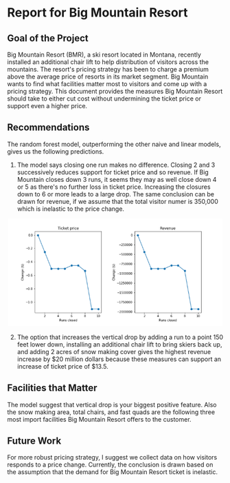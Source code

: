 # Report for Big Mountain Resort

## Goal of the Project

Big Mountain Resort (BMR), a ski resort located in Montana, recently installed an additional chair lift to help distribution of visitors across the mountains. The resort's pricing strategy has been to charge a premium above the average price of resorts in its market segment. Big Mountain wants to find what facilities matter most to visitors and come up with a pricing strategy. This document provides the measures Big Mountain Resort should take to either cut cost without undermining the ticket price or support even a higher price.

## Recommendations

 The random forest model, outperforming the other naive and linear models, gives us the following predictions.

 1. The model says closing one run makes no difference. Closing 2 and 3 successively reduces support for ticket price and so revenue. If Big Mountain closes down 3 runs, it seems they may as well close down 4 or 5 as there's no further loss in ticket price. Increasing the closures down to 6 or more leads to a large drop. The same conclusion can be drawn for revenue, if we assume that the total visitor numer is 350,000 which is inelastic to the price change.

<center><img src="images/run_way_closing.png" width="500"></center>

 2. The option that increases the vertical drop by adding a run to a point 150 feet lower down, installing an additional chair lift to bring skiers back up, and adding 2 acres of snow making cover gives the highest revenue increase by $20 million dollars because these measures can support an increase of ticket price of $13.5.

## Facilities that Matter

The model suggest that vertical drop is your biggest positive feature. Also the snow making area, total chairs, and fast quads are the following three most import facilities Big Mountain Resort offers to the customer.

## Future  Work

For more robust pricing strategy, I suggest we collect data on how visitors responds to a price change. Currently, the conclusion is drawn based on the assumption that the demand for Big Mountain Resort ticket is inelastic.

